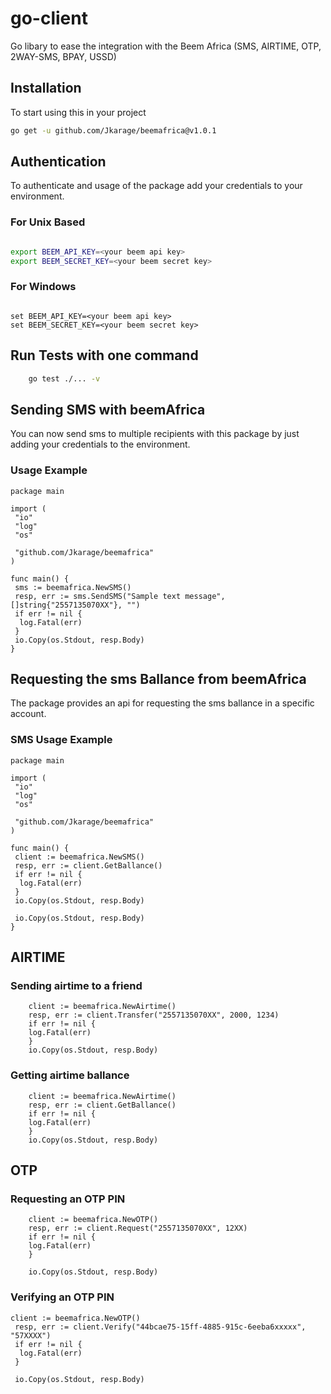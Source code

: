 # go-client

Go libary to ease the integration with the Beem Africa (SMS, AIRTIME, OTP, 2WAY-SMS, BPAY, USSD)

## Installation

To start using this in your project

```bash
go get -u github.com/Jkarage/beemafrica@v1.0.1
```

## Authentication

To authenticate and usage of the package add your credentials to your environment.

### For Unix Based

```bash

export BEEM_API_KEY=<your beem api key>
export BEEM_SECRET_KEY=<your beem secret key>

```

### For Windows

```shell

set BEEM_API_KEY=<your beem api key>
set BEEM_SECRET_KEY=<your beem secret key>

```

## Run Tests with one command

``` bash
    go test ./... -v
```

## Sending SMS with beemAfrica

You can now send sms to multiple recipients with this package by just adding your credentials to the environment.

### Usage Example

``` golang
package main

import (
 "io"
 "log"
 "os"

 "github.com/Jkarage/beemafrica"
)

func main() {
 sms := beemafrica.NewSMS()
 resp, err := sms.SendSMS("Sample text message", []string{"2557135070XX"}, "")
 if err != nil {
  log.Fatal(err)
 }
 io.Copy(os.Stdout, resp.Body)
}

```

## Requesting the sms Ballance from beemAfrica

The package provides an api for requesting the sms ballance in a specific account.

### SMS Usage Example

``` golang
package main

import (
 "io"
 "log"
 "os"

 "github.com/Jkarage/beemafrica"
)

func main() {
 client := beemafrica.NewSMS()
 resp, err := client.GetBallance()
 if err != nil {
  log.Fatal(err)
 }
 io.Copy(os.Stdout, resp.Body)

 io.Copy(os.Stdout, resp.Body)
}
```

## AIRTIME

### Sending airtime to a friend

``` golang
    client := beemafrica.NewAirtime()
    resp, err := client.Transfer("2557135070XX", 2000, 1234)
    if err != nil {
    log.Fatal(err)
    }
    io.Copy(os.Stdout, resp.Body)
```

### Getting airtime ballance

``` golang
    client := beemafrica.NewAirtime()
    resp, err := client.GetBallance()
    if err != nil {
    log.Fatal(err)
    }
    io.Copy(os.Stdout, resp.Body)
```

## OTP

### Requesting an OTP PIN

``` golang
    client := beemafrica.NewOTP()
    resp, err := client.Request("2557135070XX", 12XX)
    if err != nil {
    log.Fatal(err)
    }

    io.Copy(os.Stdout, resp.Body)
```

### Verifying an OTP PIN

``` golang
client := beemafrica.NewOTP()
 resp, err := client.Verify("44bcae75-15ff-4885-915c-6eeba6xxxxx", "57XXXX")
 if err != nil {
  log.Fatal(err)
 }

 io.Copy(os.Stdout, resp.Body)
```
